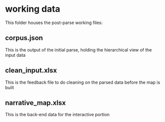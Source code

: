 # working data

This folder houses the post-parse working files:
## corpus.json
This is the output of the initial parse, holding the hierarchical view of the input data

## clean_input.xlsx
This is the feedback file to do cleaning on the parsed data before the map is built

## narrative_map.xlsx
This is the back-end data for the interactive portion
